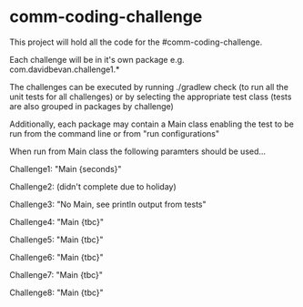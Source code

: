 # comm-coding-challenge
This project will hold all the code for the #comm-coding-challenge.

Each challenge will be in it's own package e.g. com.davidbevan.challenge1.*

The challenges can be executed by running ./gradlew check (to run all the unit tests for all challenges) or by selecting the appropriate test class (tests are also grouped in packages by challenge)

Additionally, each package may contain a Main class enabling the test to be run from the command line or from "run configurations"

When run from Main class the following paramters should be used...

Challenge1: "Main {seconds}"

Challenge2: (didn't complete due to holiday)
 
Challenge3: "No Main, see println output from tests" 

Challenge4: "Main {tbc}" 

Challenge5: "Main {tbc}" 

Challenge6: "Main {tbc}"

Challenge7: "Main {tbc}"

Challenge8: "Main {tbc}"